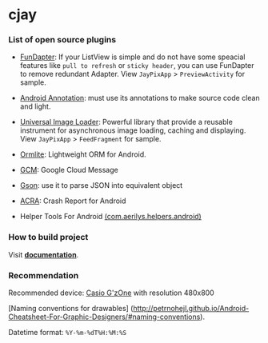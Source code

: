 cjay
====

### List of open source plugins

* [FunDapter](https://github.com/amigold/FunDapter): If your ListView is simple and do not have some speacial features like `pull to refresh` or `sticky header`, you can use FunDapter to remove redundant Adapter. View `JayPixApp` > `PreviewActivity` for sample.

* [Android Annotation](https://github.com/excilys/androidannotations/): must use its annotations to make source code clean and light.

* [Universal Image Loader](https://github.com/nostra13/Android-Universal-Image-Loader): Powerful library that provide a reusable instrument for asynchronous image loading, caching and displaying. View `JayPixApp` > `FeedFragment` for sample. 

* [Ormlite](https://github.com/j256/ormlite-android): Lightweight ORM for Android.

* [GCM](http://developer.android.com/google/gcm/index.html): Google Cloud Message

* [Gson](https://code.google.com/p/google-gson/): use it to parse JSON into equivalent object

* [ACRA](https://github.com/ACRA/acra): Crash Report for Android

* Helper Tools For Android [(com.aerilys.helpers.android)](https://github.com/Neferetheka/Helper-Tools-for-Android)

### How to build project

Visit [**documentation**](https://github.com/tieubao/cjay/wiki/How-to-build-project).

### Recommendation

Recommended device: [Casio G'zOne](http://www.gsmarena.com/casio_g'zone_commando-4550.php) with resolution 480x800

[Naming conventions for drawables] (http://petrnohejl.github.io/Android-Cheatsheet-For-Graphic-Designers/#naming-conventions).

Datetime format: `%Y-%m-%dT%H:%M:%S`



